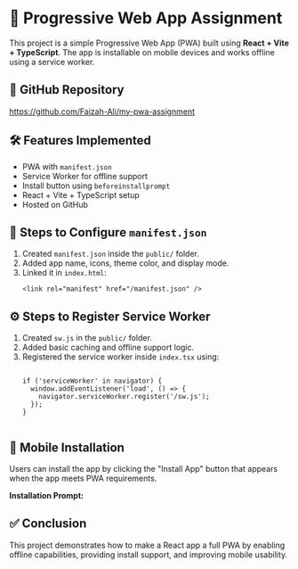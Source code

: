 <!DOCTYPE html>
<html lang="en">
<head>
  <meta charset="UTF-8">
  <meta name="viewport" content="width=device-width, initial-scale=1">
  
</head>
<body>
  <h1>📱 Progressive Web App Assignment</h1>

  <p>This project is a simple Progressive Web App (PWA) built using <strong>React + Vite + TypeScript</strong>. The app is installable on mobile devices and works offline using a service worker.</p>

  <h2>🔗 GitHub Repository</h2>
  <p><a href="https://github.com/Faizah-Ali/my-pwa-assignment" target="_blank">https://github.com/Faizah-Ali/my-pwa-assignment</a></p>

  <h2>🛠️ Features Implemented</h2>
  <ul>
    <li>PWA with <code>manifest.json</code></li>
    <li>Service Worker for offline support</li>
    <li>Install button using <code>beforeinstallprompt</code></li>
    <li>React + Vite + TypeScript setup</li>
    <li>Hosted on GitHub</li>
  </ul>

  <h2>📄 Steps to Configure <code>manifest.json</code></h2>
  <ol>
    <li>Created <code>manifest.json</code> inside the <code>public/</code> folder.</li>
    <li>Added app name, icons, theme color, and display mode.</li>
    <li>Linked it in <code>index.html</code>:
      <pre><code>&lt;link rel="manifest" href="/manifest.json" /&gt;</code></pre>
    </li>
  </ol>

  <h2>⚙️ Steps to Register Service Worker</h2>
  <ol>
    <li>Created <code>sw.js</code> in the <code>public/</code> folder.</li>
    <li>Added basic caching and offline support logic.</li>
    <li>Registered the service worker inside <code>index.tsx</code> using:
      <pre><code>
if ('serviceWorker' in navigator) {
  window.addEventListener('load', () =&gt; {
    navigator.serviceWorker.register('/sw.js');
  });
}
      </code></pre>
    </li>
  </ol>

  <h2>📸 Mobile Installation</h2>
  <p>Users can install the app by clicking the "Install App" button that appears when the app meets PWA requirements.</p>
  <p><strong>Installation Prompt:</strong></p>
 
  <h2>✅ Conclusion</h2>
  <p>This project demonstrates how to make a React app a full PWA by enabling offline capabilities, providing install support, and improving mobile usability.</p>
</body>
</html>
